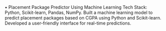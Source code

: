 •	Placement Package Predictor Using Machine Learning
Tech Stack: Python, Scikit-learn, Pandas, NumPy. 
Built a machine learning model to predict placement packages based on CGPA using Python and Scikit-learn. 
Developed a user-friendly interface for real-time predictions.                                                                                                                                                                                                                                                                                                                                                             

